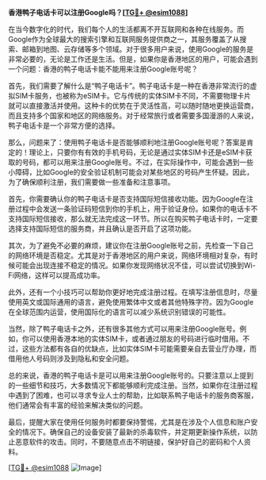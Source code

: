 **香港鸭子电话卡可以注册Google吗？[[TG💪+ @esim1088](https://t.me/s/esim1088)]**

在当今数字化的时代，我们每个人的生活都离不开互联网和各种在线服务。而Google作为全球最大的搜索引擎和互联网服务提供商之一，其服务覆盖了从搜索、邮箱到地图、云存储等多个领域。对于很多用户来说，使用Google的服务是非常必要的，无论是工作还是生活。但是，如果你是香港地区的用户，可能会遇到一个问题：香港的鸭子电话卡能不能用来注册Google账号呢？

首先，我们需要了解什么是“鸭子电话卡”。鸭子电话卡是一种在香港非常流行的虚拟SIM卡服务，也被称为eSIM卡。它与传统的实体SIM卡不同，不需要物理卡片就可以直接激活并使用。这种卡的优势在于灵活性高，可以随时随地更换运营商，而且支持多个国家和地区的网络服务。对于经常旅行或者需要多国漫游的人来说，鸭子电话卡是一个非常方便的选择。

那么，问题来了：使用鸭子电话卡是否能够顺利地注册Google账号呢？答案是肯定的！理论上，只要你有有效的手机号码，无论是通过实体SIM卡还是eSIM卡获取的号码，都可以用来注册Google账号。不过，在实际操作中，可能会遇到一些小障碍，比如Google的安全验证机制可能会对某些地区的号码产生怀疑。因此，为了确保顺利注册，我们需要做一些准备和注意事项。

首先，你需要确认你的鸭子电话卡是否支持国际短信接收功能。因为Google在注册过程中会发送一条验证码短信到你的手机上，用于验证身份。如果你的电话卡不支持国际短信接收，那么就无法完成这一环节。所以在购买鸭子电话卡时，一定要选择支持国际短信的服务商，并且确认是否开启了这项功能。

其次，为了避免不必要的麻烦，建议你在注册Google账号之前，先检查一下自己的网络环境是否稳定。尤其是对于香港地区的用户来说，网络环境相对复杂，有时候可能会出现连接不稳定的情况。如果你发现网络状况不佳，可以尝试切换到Wi-Fi网络，这样可以提高成功率。

此外，还有一个小技巧可以帮助你更好地完成注册过程。在填写注册信息时，尽量使用英文或国际通用的语言，避免使用繁体中文或者其他特殊字符。因为Google在全球范围内运营，使用国际化的语言可以减少系统识别错误的可能性。

当然，除了鸭子电话卡之外，还有很多其他方式可以用来注册Google账号。例如，你可以使用香港本地的实体SIM卡，或者通过朋友的号码进行临时借用。不过，这些方法都有各自的优缺点，比如实体SIM卡可能需要亲自去营业厅办理，而借用他人号码则涉及到隐私和安全问题。

总的来说，香港的鸭子电话卡是可以用来注册Google账号的。只要注意以上提到的一些细节和技巧，大多数情况下都能够顺利完成注册。当然，如果你在注册过程中遇到了困难，也可以寻求专业人士的帮助，比如联系鸭子电话卡的服务商客服，他们通常会有丰富的经验来解决类似的问题。

最后，提醒大家在使用任何服务时都要保持警惕，尤其是在涉及个人信息和账户安全的情况下。确保自己的设备安装了最新的杀毒软件，并定期更新操作系统，以防止恶意软件的攻击。同时，不要随意点击不明链接，保护好自己的密码和个人资料。

[[TG💪+ @esim1088](https://t.me/s/esim1088) ![Image](https://i.postimg.cc/4NQfJmqS/Snipaste-2025-05-13-00-14-12.png)]